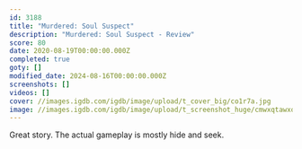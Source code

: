 ```yaml
---
id: 3188
title: "Murdered: Soul Suspect"
description: "Murdered: Soul Suspect - Review"
score: 80
date: 2020-08-19T00:00:00.000Z
completed: true
goty: []
modified_date: 2024-08-16T00:00:00.000Z
screenshots: []
videos: []
cover: //images.igdb.com/igdb/image/upload/t_cover_big/co1r7a.jpg
image: //images.igdb.com/igdb/image/upload/t_screenshot_huge/cmwxqtawxope2ainripy.jpg
---
```

Great story. The actual gameplay is mostly hide and seek.
